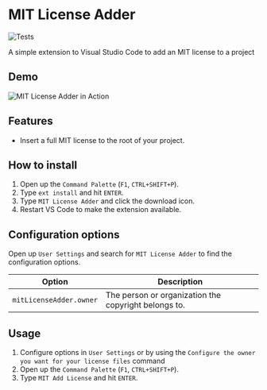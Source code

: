 # MIT License Adder

![Tests](https://github.com/petems/mit-license-adder/workflows/Tests/badge.svg)

A simple extension to Visual Studio Code to add an MIT license to a project

## Demo
![MIT License Adder in Action](https://user-images.githubusercontent.com/1064715/98445714-1414cc00-2111-11eb-8943-609fadb3b71f.gif)

## Features
* Insert a full MIT license to the root of your project.

## How to install

1. Open up the `Command Palette` (`F1`, `CTRL+SHIFT+P`).
2. Type `ext install` and hit `ENTER`.
3. Type `MIT License Adder` and click the download icon.
4. Restart VS Code to make the extension available.

## Configuration options

Open up `User Settings` and search for `MIT License Adder` to find the configuration options.

| **Option**                 | **Description**      |
|------------------------|----------------------------------------------------|
| `mitLicenseAdder.owner`  | The person or organization the copyright belongs to.                                                                      |

## Usage

1. Configure options in `User Settings` or by using the `Configure the owner you want for your license files` command
2. Open up the `Command Palette` (`F1`, `CTRL+SHIFT+P`).
3. Type `MIT Add License` and hit `ENTER`.